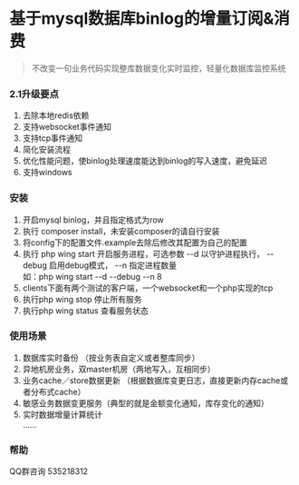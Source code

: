 基于mysql数据库binlog的增量订阅&消费
====
>不改变一句业务代码实现整库数据变化实时监控，轻量化数据库监控系统

### 2.1升级要点
1. 去除本地redis依赖    
2. 支持websocket事件通知    
3. 支持tcp事件通知    
4. 简化安装流程      
5. 优化性能问题，使binlog处理速度能达到binlog的写入速度，避免延迟
6. 支持windows
   
### 安装
1. 开启mysql binlog，并且指定格式为row        
2. 执行 composer install，未安装composer的请自行安装          
3. 将config下的配置文件.example去除后修改其配置为自己的配置     
4. 执行 php wing start 开启服务进程，可选参数 --d 以守护进程执行， --debug 启用debug模式， --n 指定进程数量         
     如：php wing start --d --debug --n 8          
5. clients下面有两个测试的客户端，一个websocket和一个php实现的tcp      
6. 执行php wing stop 停止所有服务  
7. 执行php wing status 查看服务状态    
     
### 使用场景
1. 数据库实时备份 （按业务表自定义或者整库同步）    
2. 异地机房业务，双master机房（两地写入，互相同步）     
3. 业务cache／store数据更新 （根据数据库变更日志，直接更新内存cache或者分布式cache）     
4. 敏感业务数据变更服务（典型的就是金额变化通知，库存变化的通知）    
5. 实时数据增量计算统计      
...... 

### 帮助
   QQ群咨询 535218312  